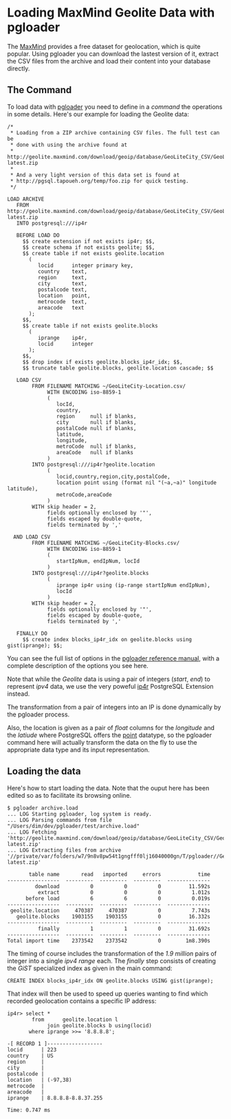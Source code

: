 # Loading MaxMind Geolite Data with pgloader

The [MaxMind](http://www.maxmind.com/) provides a free dataset for
geolocation, which is quite popular. Using pgloader you can download the
lastest version of it, extract the CSV files from the archive and load their
content into your database directly.

## The Command

To load data with [pgloader](http://pgloader.io/) you need to define in a
*command* the operations in some details. Here's our example for loading the
Geolite data:

    /*
     * Loading from a ZIP archive containing CSV files. The full test can be
     * done with using the archive found at
     * http://geolite.maxmind.com/download/geoip/database/GeoLiteCity_CSV/GeoLiteCity-latest.zip
     *
     * And a very light version of this data set is found at
     * http://pgsql.tapoueh.org/temp/foo.zip for quick testing.
     */
    
    LOAD ARCHIVE
       FROM http://geolite.maxmind.com/download/geoip/database/GeoLiteCity_CSV/GeoLiteCity-latest.zip
       INTO postgresql:///ip4r
    
       BEFORE LOAD DO
         $$ create extension if not exists ip4r; $$,
         $$ create schema if not exists geolite; $$,
         $$ create table if not exists geolite.location
           (
              locid      integer primary key,
              country    text,
              region     text,
              city       text,
              postalcode text,
              location   point,
              metrocode  text,
              areacode   text
           );
         $$,
         $$ create table if not exists geolite.blocks
           (
              iprange    ip4r,
              locid      integer
           );
         $$,
         $$ drop index if exists geolite.blocks_ip4r_idx; $$,
         $$ truncate table geolite.blocks, geolite.location cascade; $$
    
       LOAD CSV
            FROM FILENAME MATCHING ~/GeoLiteCity-Location.csv/
                 WITH ENCODING iso-8859-1
                 (
                    locId,
                    country,
                    region     null if blanks,
                    city       null if blanks,
                    postalCode null if blanks,
                    latitude,
                    longitude,
                    metroCode  null if blanks,
                    areaCode   null if blanks
                 )
            INTO postgresql:///ip4r?geolite.location
                 (
                    locid,country,region,city,postalCode,
                    location point using (format nil "(~a,~a)" longitude latitude),
                    metroCode,areaCode
                 )
            WITH skip header = 2,
                 fields optionally enclosed by '"',
                 fields escaped by double-quote,
                 fields terminated by ','
    
      AND LOAD CSV
            FROM FILENAME MATCHING ~/GeoLiteCity-Blocks.csv/
                 WITH ENCODING iso-8859-1
                 (
                    startIpNum, endIpNum, locId
                 )
            INTO postgresql:///ip4r?geolite.blocks
                 (
                    iprange ip4r using (ip-range startIpNum endIpNum),
                    locId
                 )
            WITH skip header = 2,
                 fields optionally enclosed by '"',
                 fields escaped by double-quote,
                 fields terminated by ','
    
       FINALLY DO
         $$ create index blocks_ip4r_idx on geolite.blocks using gist(iprange); $$;

You can see the full list of options in the
[pgloader reference manual](pgloader.1.html), with a complete description
of the options you see here.

Note that while the *Geolite* data is using a pair of integers (*start*,
*end*) to represent *ipv4* data, we use the very poweful
[ip4r](https://github.com/RhodiumToad/ip4r) PostgreSQL Extension instead.

The transformation from a pair of integers into an IP is done dynamically by
the pgloader process.

Also, the location is given as a pair of *float* columns for the *longitude*
and the *latiude* where PostgreSQL offers the
[point](http://www.postgresql.org/docs/9.3/interactive/functions-geometry.html)
datatype, so the pgloader command here will actually transform the data on
the fly to use the appropriate data type and its input representation.

## Loading the data

Here's how to start loading the data. Note that the ouput here has been
edited so as to facilitate its browsing online.

    $ pgloader archive.load
    ... LOG Starting pgloader, log system is ready.
    ... LOG Parsing commands from file "/Users/dim/dev/pgloader/test/archive.load"
    ... LOG Fetching 'http://geolite.maxmind.com/download/geoip/database/GeoLiteCity_CSV/GeoLiteCity-latest.zip'
    ... LOG Extracting files from archive '//private/var/folders/w7/9n8v8pw54t1gngfff0lj16040000gn/T/pgloader//GeoLiteCity-latest.zip'
    
           table name       read   imported     errors            time
    -----------------  ---------  ---------  ---------  --------------
             download          0          0          0         11.592s
              extract          0          0          0          1.012s
          before load          6          6          0          0.019s
    -----------------  ---------  ---------  ---------  --------------
     geolite.location     470387     470387          0          7.743s
       geolite.blocks    1903155    1903155          0         16.332s
    -----------------  ---------  ---------  ---------  --------------
              finally          1          1          0         31.692s
    -----------------  ---------  ---------  ---------  --------------
    Total import time    2373542    2373542          0        1m8.390s

The timing of course includes the transformation of the *1.9 million* pairs
of integer into a single *ipv4 range* each. The *finally* step consists of
creating the *GiST* specialized index as given in the main command:

    CREATE INDEX blocks_ip4r_idx ON geolite.blocks USING gist(iprange);

That index will then be used to speed up queries wanting to find which
recorded geolocation contains a specific IP address:

    ip4r> select *
            from      geolite.location l
                 join geolite.blocks b using(locid)
           where iprange >>= '8.8.8.8';
           
    -[ RECORD 1 ]------------------
    locid      | 223
    country    | US
    region     | 
    city       | 
    postalcode | 
    location   | (-97,38)
    metrocode  | 
    areacode   | 
    iprange    | 8.8.8.8-8.8.37.255
    
    Time: 0.747 ms
